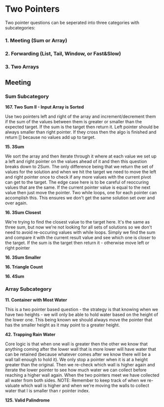 # Two Pointers

Two pointer questions can be seperated into three categories with subcategories:

### 1. Meeting (Sum or Array)
### 2. Forwarding (List, Tail, Window, or Fast&Slow)
### 3. Two Arrays

## Meeting

### Sum Subcategory

**167. Two Sum II - Input Array is Sorted**

Use two pointers left and right of the array and increment/decrement them if the sum of the values between them is greater or smaller than
the expected target. If the sum is the target then return it. Left pointer should be always smaller than right pointer. If they cross then
the algo is finished and return [] because no values add up to target.

**15. 3Sum**

We sort the array and then iterate through it where at each value we set up a left and right pointer on the values ahead of it and then this question breaks down to 2Sum. The only difference being that we return the set of values for the solution and when we hit the target
we need to move the left and right pointer once to check if any more values with the current pivot can get to the target. The edge case here is to be careful of reoccuring values that are the same. If the current pointer value is equal to the next value then just move the
pointer. Two while loops, one for each pointer can accomplish this. This ensures we don't get the same solution set over and over again.

**16. 3Sum Closest**

We're trying to find the closest value to the target here. It's the same as three sum, but now we're not looking for all sets of solutions so we don't need to avoid re-occuring values with while loops. Simply we find the sum and compare it with the current result value and see which one is closer to the target. If the sum is the target then return it - otherwise move left or right pointer

**16. 3Sum Smaller**

**16. Triangle Count**

**16. 4Sum**

### Array Subcategory

**11. Container with Most Water**

This is a two pointer based question - the strategy is that knowing when we have two heights - we will only be able to hold water based
on the height of the lower one. This being known we should always move the pointer that has the smaller height as it may point to a greater height.

**42. Trapping Rain Water**

Core logic is that when one wall is greater then the other we know that anything coming after the lower wall that is more lower will
have water that can be retained (because whatever comes after we know there will be a wall tall enough to hold it). We only stop a
pointer when it is at a height greater than the original. Then we re-check which wall is higher again and iterate the lower pointer to
see how much water we can collect before reaching a higher wall again. When the two pointers meet we have collected all water from both
sides. NOTE: Remember to keep track of when we re-valuate which wall is higher and when we're moving the walls to collect water that l is smaller than r pointer index.

**125. Valid Palindrome**

